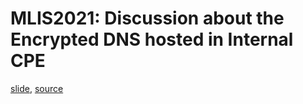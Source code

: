 # MLIS2021: Discussion about the Encrypted DNS hosted in Internal CPE

[slide](<main.pdf>), [source](<main.tex>)

